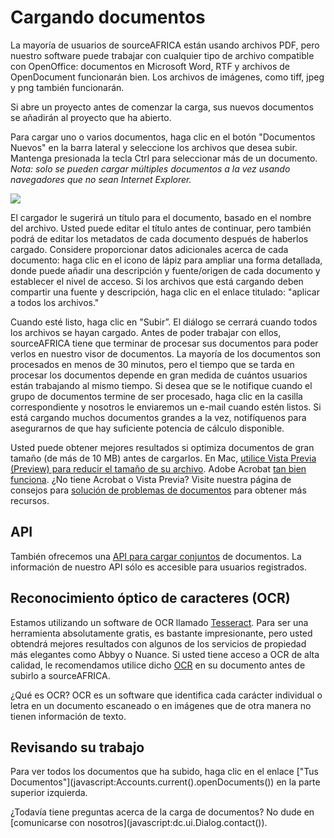 # Cargando documentos

La mayoría de usuarios de sourceAFRICA están usando archivos PDF, pero nuestro software puede trabajar con cualquier tipo de archivo compatible con OpenOffice: documentos en Microsoft Word, RTF y archivos de OpenDocument funcionarán bien. Los archivos de imágenes, como tiff, jpeg y png también funcionarán.

Si abre un proyecto antes de comenzar la carga, sus nuevos documentos se añadirán al proyecto que ha abierto.

Para cargar uno o varios documentos, haga clic en el botón "Documentos Nuevos" en la barra lateral y seleccione los archivos que desea subir. Mantenga presionada la tecla Ctrl para seleccionar más de un documento. *Nota: solo se pueden cargar múltiples documentos a la vez usando navegadores que no sean Internet Explorer.*

<img src="/images/help/upload_dialog.png" class="full_line" />

El cargador le sugerirá un título para el documento, basado en el nombre del archivo. Usted puede editar el título antes de continuar, pero también podrá de editar los metadatos de cada documento después de haberlos cargado. Considere proporcionar datos adicionales acerca de cada documento: haga clic en el icono de lápiz para ampliar una forma detallada, donde puede añadir una descripción y fuente/origen de cada documento y establecer el nivel de acceso. Si los archivos que está cargando deben compartir una fuente y descripción, haga clic en el enlace titulado: "aplicar a todos los archivos."

Cuando esté listo, haga clic en "Subir”. El diálogo se cerrará cuando todos los archivos se hayan cargado. Antes de poder trabajar con ellos, sourceAFRICA tiene que terminar de procesar sus documentos para poder verlos en nuestro visor de documentos. La mayoría de los documentos son procesados en menos de 30 minutos, pero el tiempo que se tarda en procesar los documentos depende en gran medida de cuántos usuarios están trabajando al mismo tiempo. Si desea que se le notifique cuando el grupo de documentos termine de ser procesado, haga clic en la casilla correspondiente y nosotros le enviaremos un e-mail cuando estén listos. Si está cargando muchos documentos grandes a la vez, notifíquenos para asegurarnos de que hay suficiente potencia de cálculo disponible.

Usted puede obtener mejores resultados si optimiza documentos de gran tamaño (de más de 10 MB) antes de cargarlos. En Mac, [utilice Vista Previa (Preview) para reducir el tamaño de su archivo](http://www.ehow.com/how_4499823_reduce-file-size-pdf-using.html). Adobe Acrobat [tan bien funciona](http://www.ehow.com/how_5874491_decrease-size-pdf.html). ¿No tiene Acrobat o Vista Previa? Visite nuestra página de consejos para [solución de problemas de documentos](/help/troubleshooting) para obtener más recursos.

## API

También ofrecemos una [API para cargar conjuntos](/help/api) de documentos. La información de nuestro API sólo es accesible para usuarios registrados.

## Reconocimiento óptico de caracteres (OCR)

Estamos utilizando un software de OCR llamado [Tesseract](http://code.google.com/p/tesseract-ocr/). Para ser una herramienta absolutamente gratis, es bastante impresionante, pero usted obtendrá mejores resultados con algunos de los servicios de propiedad más elegantes como Abbyy o Nuance. Si usted tiene acceso a OCR de alta calidad, le recomendamos utilice dicho [OCR](http://en.wikipedia.org/wiki/Optical_character_recognition) en su documento antes de subirlo a sourceAFRICA.

¿Qué es OCR? OCR es un software que identifica cada carácter individual o letra en un documento escaneado o en imágenes que de otra manera no tienen información de texto.

## Revisando su trabajo

Para ver todos los documentos que ha subido, haga clic en el enlace ["Tus Documentos"](javascript:Accounts.current(\).openDocuments(\)) en la parte superior izquierda.

¿Todavía tiene preguntas acerca de la carga de documentos? No dude en [comunicarse con nosotros](javascript:dc.ui.Dialog.contact(\)).

